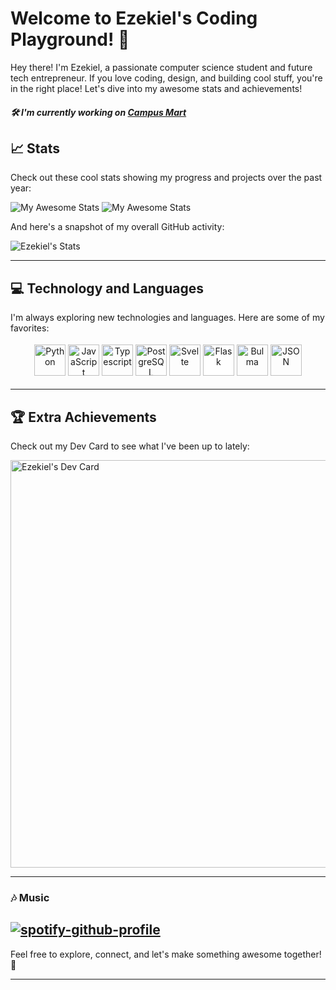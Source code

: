 # Welcome to Ezekiel's Coding Playground! 🎢

Hey there! I'm Ezekiel, a passionate computer science student and future tech entrepreneur. If you love coding, design, and building cool stuff, you're in the right place! Let's dive into my awesome stats and achievements!

##### **🛠️ I'm currently working on [Campus Mart](https://github.com/Ezek-iel/Campus-Mart)**

## 📈 Stats

Check out these cool stats showing my progress and projects over the past year:

![My Awesome Stats](https://api.githubtrends.io/user/svg/Ezek-iel/langs?time_range=one_year&use_percent=True&theme=dark) ![My Awesome Stats](https://api.githubtrends.io/user/svg/Ezek-iel/repos?time_range=one_year&loc_metric=changed&theme=dark)

And here's a snapshot of my overall GitHub activity:

![Ezekiel's Stats](https://github-readme-stats.vercel.app/api?username=Ezek-iel&show_icons=true&theme=transparent)

---

## 💻 Technology and Languages

I'm always exploring new technologies and languages. Here are some of my favorites:

<div style="text-align: center; padding: 4px; border-radius: 10px">
    <img src="https://cdn.jsdelivr.net/gh/devicons/devicon@latest/icons/python/python-original.svg" height="50px" alt="Python"/>
    <img src="https://cdn.jsdelivr.net/gh/devicons/devicon@latest/icons/javascript/javascript-original.svg" height="50px" alt="JavaScript"/>
    <img src="https://cdn.jsdelivr.net/gh/devicons/devicon@latest/icons/typescript/typescript-original.svg" height="50px" alt="Typescript"/>
    <img src="https://cdn.jsdelivr.net/gh/devicons/devicon@latest/icons/postgresql/postgresql-original.svg" height="50px" alt="PostgreSQL"/>
    <img src="https://cdn.jsdelivr.net/gh/devicons/devicon@latest/icons/svelte/svelte-original.svg" height="50px" alt="Svelte" />
    <img src="https://cdn.jsdelivr.net/gh/devicons/devicon@latest/icons/flask/flask-original.svg" height="50px" alt="Flask" style="background-color: white"/>
    <img src="https://cdn.jsdelivr.net/gh/devicons/devicon@latest/icons/bulma/bulma-plain.svg" height="50px" alt="Bulma" />
    <img src="https://cdn.jsdelivr.net/gh/devicons/devicon@latest/icons/json/json-original.svg" height="50px" alt="JSON"/>
</div>

---

## 🏆 Extra Achievements 

Check out my Dev Card to see what I've been up to lately:

<a href="https://app.daily.dev/ezekiel8"><img src="https://api.daily.dev/devcards/v2/7l51MP3rotMgXMFvCL0wF.png?r=996&type=wide" width="652" alt="Ezekiel's Dev Card"/></a>

---

### 🎶 Music
[![spotify-github-profile](https://spotify-github-profile.kittinanx.com/api/view?uid=31yi42ui4e77bv6tslqls2ogn3na&cover_image=true&theme=default&show_offline=false&background_color=121212&interchange=false&bar_color_cover=false)](https://github.com/kittinan/spotify-github-profile)
---

Feel free to explore, connect, and let's make something awesome together! 🚀

---
